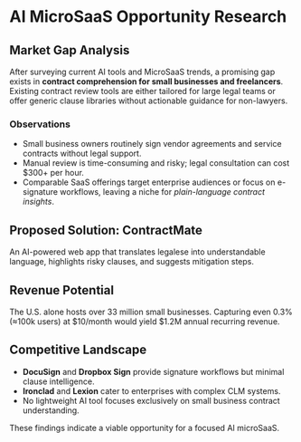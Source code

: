 # AI MicroSaaS Opportunity Research

## Market Gap Analysis

After surveying current AI tools and MicroSaaS trends, a promising gap exists in **contract comprehension for small businesses and freelancers**. Existing contract review tools are either tailored for large legal teams or offer generic clause libraries without actionable guidance for non-lawyers.

### Observations
- Small business owners routinely sign vendor agreements and service contracts without legal support.
- Manual review is time-consuming and risky; legal consultation can cost $300+ per hour.
- Comparable SaaS offerings target enterprise audiences or focus on e-signature workflows, leaving a niche for _plain-language contract insights_.

## Proposed Solution: ContractMate
An AI-powered web app that translates legalese into understandable language, highlights risky clauses, and suggests mitigation steps.

## Revenue Potential
The U.S. alone hosts over 33 million small businesses. Capturing even 0.3% (≈100k users) at $10/month would yield $1.2M annual recurring revenue.

## Competitive Landscape
- **DocuSign** and **Dropbox Sign** provide signature workflows but minimal clause intelligence.
- **Ironclad** and **Lexion** cater to enterprises with complex CLM systems.
- No lightweight AI tool focuses exclusively on small business contract understanding.

These findings indicate a viable opportunity for a focused AI microSaaS.
